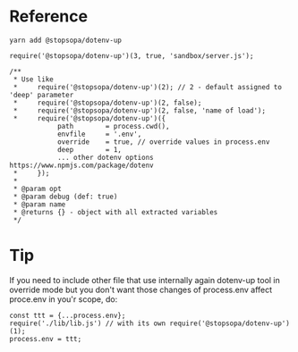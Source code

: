 
# Reference

    yarn add @stopsopa/dotenv-up
    
    require('@stopsopa/dotenv-up')(3, true, 'sandbox/server.js');
    
    /**
     * Use like
     *     require('@stopsopa/dotenv-up')(2); // 2 - default assigned to 'deep' parameter
     *     require('@stopsopa/dotenv-up')(2, false);
     *     require('@stopsopa/dotenv-up')(2, false, 'name of load');
     *     require('@stopsopa/dotenv-up')({
                path        = process.cwd(),
                envfile     = '.env',
                override    = true, // override values in process.env
                deep        = 1,
                ... other dotenv options https://www.npmjs.com/package/dotenv
     *     });
     *
     * @param opt
     * @param debug (def: true)
     * @param name
     * @returns {} - object with all extracted variables
     */
     
# Tip

If you need to include other file that use internally again dotenv-up tool in override mode but you don't want those changes of process.env affect proce.env in you'r scope, do:

    const ttt = {...process.env};
    require('./lib/lib.js') // with its own require('@stopsopa/dotenv-up')(1);
    process.env = ttt;     